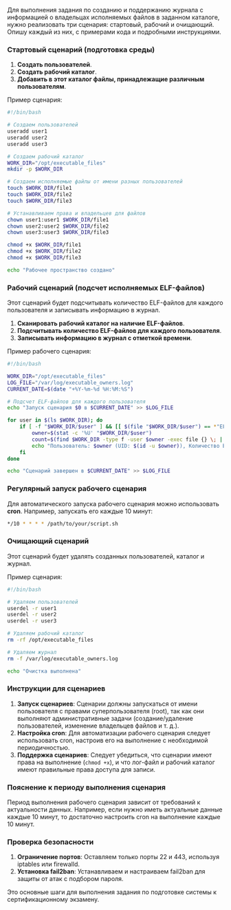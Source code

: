 Для выполнения задания по созданию и поддержанию журнала с информацией о владельцах исполняемых файлов в заданном каталоге, нужно реализовать три сценария: стартовый, рабочий и очищающий. Опишу каждый из них, с примерами кода и подробными инструкциями.

### Стартовый сценарий (подготовка среды)
1. **Создать пользователей**.
2. **Создать рабочий каталог**.
3. **Добавить в этот каталог файлы, принадлежащие различным пользователям**.

Пример сценария:

```bash
#!/bin/bash

# Создаем пользователей
useradd user1
useradd user2
useradd user3

# Создаем рабочий каталог
WORK_DIR="/opt/executable_files"
mkdir -p $WORK_DIR

# Создаем исполняемые файлы от имени разных пользователей
touch $WORK_DIR/file1
touch $WORK_DIR/file2
touch $WORK_DIR/file3

# Устанавливаем права и владельцев для файлов
chown user1:user1 $WORK_DIR/file1
chown user2:user2 $WORK_DIR/file2
chown user3:user3 $WORK_DIR/file3

chmod +x $WORK_DIR/file1
chmod +x $WORK_DIR/file2
chmod +x $WORK_DIR/file3

echo "Рабочее пространство создано"
```

### Рабочий сценарий (подсчет исполняемых ELF-файлов)
Этот сценарий будет подсчитывать количество ELF-файлов для каждого пользователя и записывать информацию в журнал.

1. **Сканировать рабочий каталог на наличие ELF-файлов**.
2. **Подсчитывать количество ELF-файлов для каждого пользователя**.
3. **Записывать информацию в журнал с отметкой времени**.

Пример рабочего сценария:

```bash
#!/bin/bash

WORK_DIR="/opt/executable_files"
LOG_FILE="/var/log/executable_owners.log"
CURRENT_DATE=$(date "+%Y-%m-%d %H:%M:%S")

# Подсчет ELF-файлов для каждого пользователя
echo "Запуск сценария $0 в $CURRENT_DATE" >> $LOG_FILE

for user in $(ls $WORK_DIR); do
    if [ -f "$WORK_DIR/$user" ] && [[ $(file "$WORK_DIR/$user") == *"ELF"* ]]; then
        owner=$(stat -c '%U' "$WORK_DIR/$user")
        count=$(find $WORK_DIR -type f -user $owner -exec file {} \; | grep -c "ELF")
        echo "Пользователь: $owner (UID: $(id -u $owner)), Количество ELF-файлов: $count" >> $LOG_FILE
    fi
done

echo "Сценарий завершен в $CURRENT_DATE" >> $LOG_FILE
```

### Регулярный запуск рабочего сценария

Для автоматического запуска рабочего сценария можно использовать **cron**. Например, запускать его каждые 10 минут:

```bash
*/10 * * * * /path/to/your/script.sh
```

### Очищающий сценарий
Этот сценарий будет удалять созданных пользователей, каталог и журнал.

Пример сценария:

```bash
#!/bin/bash

# Удаляем пользователей
userdel -r user1
userdel -r user2
userdel -r user3

# Удаляем рабочий каталог
rm -rf /opt/executable_files

# Удаляем журнал
rm -f /var/log/executable_owners.log

echo "Очистка выполнена"
```

### Инструкции для сценариев
1. **Запуск сценариев**: Сценарии должны запускаться от имени пользователя с правами суперпользователя (root), так как они выполняют административные задачи (создание/удаление пользователей, изменение владельцев файлов и т. д.).
2. **Настройка cron**: Для автоматизации рабочего сценария следует использовать cron, настроив его на выполнение с необходимой периодичностью.
3. **Поддержка сценариев**: Следует убедиться, что сценарии имеют права на выполнение (`chmod +x`), и что лог-файл и рабочий каталог имеют правильные права доступа для записи.

### Пояснение к периоду выполнения сценария
Период выполнения рабочего сценария зависит от требований к актуальности данных. Например, если нужно иметь актуальные данные каждые 10 минут, то достаточно настроить cron на выполнение каждые 10 минут.

### Проверка безопасности
1. **Ограничение портов**: Оставляем только порты 22 и 443, используя iptables или firewalld.
2. **Установка fail2ban**: Устанавливаем и настраиваем fail2ban для защиты от атак с подбором пароля.

Это основные шаги для выполнения задания по подготовке системы к сертификационному экзамену.